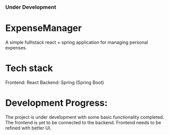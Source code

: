### Under Development

# ExpenseManager
A simple fulltstack react + spring application for managing personal expenses.

# Tech stack

Frontend: React
Backend: Spring (Spring Boot)

# Development Progress:

The project is under development with some basic functionality completed. 
The frontend is yet to be connected to the backend.
Frontend needs to be refined with better UI.
